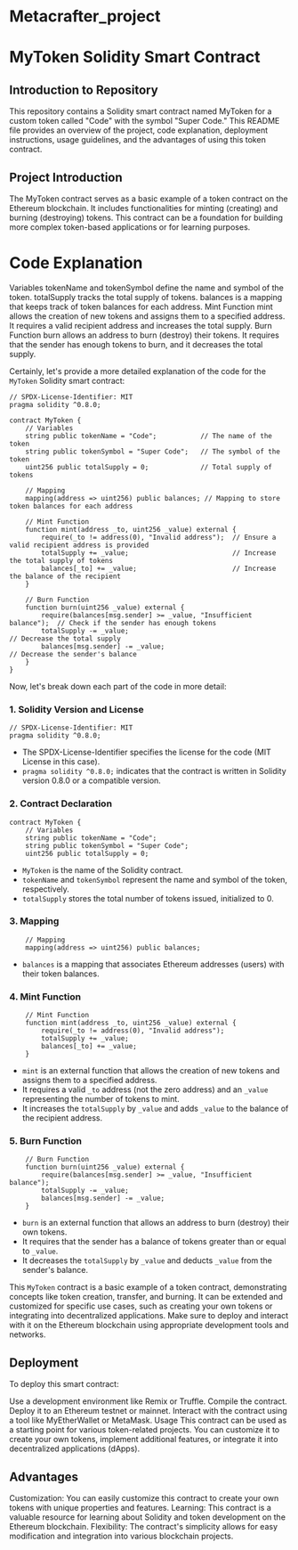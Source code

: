 # Metacrafter_project

# MyToken Solidity Smart Contract
## Introduction to Repository
This repository contains a Solidity smart contract named MyToken for a custom token called "Code" with the symbol "Super Code." This README file provides an overview of the project, code explanation, deployment instructions, usage guidelines, and the advantages of using this token contract.

## Project Introduction
The MyToken contract serves as a basic example of a token contract on the Ethereum blockchain. It includes functionalities for minting (creating) and burning (destroying) tokens. This contract can be a foundation for building more complex token-based applications or for learning purposes.

# Code Explanation
Variables
tokenName and tokenSymbol define the name and symbol of the token.
totalSupply tracks the total supply of tokens.
balances is a mapping that keeps track of token balances for each address.
Mint Function
mint allows the creation of new tokens and assigns them to a specified address.
It requires a valid recipient address and increases the total supply.
Burn Function
burn allows an address to burn (destroy) their tokens.
It requires that the sender has enough tokens to burn, and it decreases the total supply.


Certainly, let's provide a more detailed explanation of the code for the `MyToken` Solidity smart contract:

```solidity
// SPDX-License-Identifier: MIT
pragma solidity ^0.8.0;

contract MyToken {
    // Variables
    string public tokenName = "Code";           // The name of the token
    string public tokenSymbol = "Super Code";   // The symbol of the token
    uint256 public totalSupply = 0;             // Total supply of tokens

    // Mapping
    mapping(address => uint256) public balances; // Mapping to store token balances for each address

    // Mint Function
    function mint(address _to, uint256 _value) external {
        require(_to != address(0), "Invalid address");  // Ensure a valid recipient address is provided
        totalSupply += _value;                          // Increase the total supply of tokens
        balances[_to] += _value;                        // Increase the balance of the recipient
    }

    // Burn Function
    function burn(uint256 _value) external {
        require(balances[msg.sender] >= _value, "Insufficient balance");  // Check if the sender has enough tokens
        totalSupply -= _value;                                           // Decrease the total supply
        balances[msg.sender] -= _value;                                   // Decrease the sender's balance
    }
}
```

Now, let's break down each part of the code in more detail:

### 1. Solidity Version and License
```solidity
// SPDX-License-Identifier: MIT
pragma solidity ^0.8.0;
```
- The SPDX-License-Identifier specifies the license for the code (MIT License in this case).
- `pragma solidity ^0.8.0;` indicates that the contract is written in Solidity version 0.8.0 or a compatible version.

### 2. Contract Declaration
```solidity
contract MyToken {
    // Variables
    string public tokenName = "Code";
    string public tokenSymbol = "Super Code";
    uint256 public totalSupply = 0;
```
- `MyToken` is the name of the Solidity contract.
- `tokenName` and `tokenSymbol` represent the name and symbol of the token, respectively.
- `totalSupply` stores the total number of tokens issued, initialized to 0.

### 3. Mapping
```solidity
    // Mapping
    mapping(address => uint256) public balances;
```
- `balances` is a mapping that associates Ethereum addresses (users) with their token balances.

### 4. Mint Function
```solidity
    // Mint Function
    function mint(address _to, uint256 _value) external {
        require(_to != address(0), "Invalid address");
        totalSupply += _value;
        balances[_to] += _value;
    }
```
- `mint` is an external function that allows the creation of new tokens and assigns them to a specified address.
- It requires a valid `_to` address (not the zero address) and an `_value` representing the number of tokens to mint.
- It increases the `totalSupply` by `_value` and adds `_value` to the balance of the recipient address.

### 5. Burn Function
```solidity
    // Burn Function
    function burn(uint256 _value) external {
        require(balances[msg.sender] >= _value, "Insufficient balance");
        totalSupply -= _value;
        balances[msg.sender] -= _value;
    }
```
- `burn` is an external function that allows an address to burn (destroy) their own tokens.
- It requires that the sender has a balance of tokens greater than or equal to `_value`.
- It decreases the `totalSupply` by `_value` and deducts `_value` from the sender's balance.

This `MyToken` contract is a basic example of a token contract, demonstrating concepts like token creation, transfer, and burning. It can be extended and customized for specific use cases, such as creating your own tokens or integrating into decentralized applications. Make sure to deploy and interact with it on the Ethereum blockchain using appropriate development tools and networks.

## Deployment
To deploy this smart contract:

Use a development environment like Remix or Truffle.
Compile the contract.
Deploy it to an Ethereum testnet or mainnet.
Interact with the contract using a tool like MyEtherWallet or MetaMask.
Usage
This contract can be used as a starting point for various token-related projects. You can customize it to create your own tokens, implement additional features, or integrate it into decentralized applications (dApps).

## Advantages
Customization: You can easily customize this contract to create your own tokens with unique properties and features.
Learning: This contract is a valuable resource for learning about Solidity and token development on the Ethereum blockchain.
Flexibility: The contract's simplicity allows for easy modification and integration into various blockchain projects.

